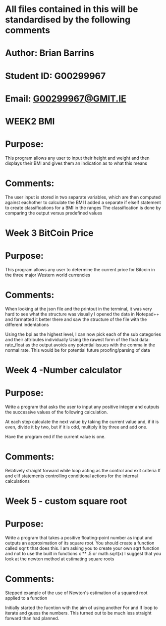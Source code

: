 # All files contained in this will be standardised by the following comments
# Author: Brian Barrins
# Student ID: G00299967
# Email: G00299967@GMIT.IE

# WEEK2 BMI
# Purpose:
This program allows any user to input their height and weight and then displays their BMI and gives them an indication as to what this means

# Comments:
The user input is stored in two separate variables, which are then computed against eachother to calculate the BMI
I added a separate if elseif statement to create classifications for a BMI in the ranges
The classification is done by comparing the output versus predefined values

# Week 3 BitCoin Price
# Purpose:
This program allows any user to determine the current price for Bitcoin in the three major Western world currencies

# Comments:
When looking at the json file and the printout in the terminal, it was very hard to see what the structure was visually
I opened the data in Notepad++ and formatted it better there and saw the structure of the file with the different indentations

Using the bpi as the highest level, I can now pick each of the sub categories and their attributes individually
Using the rawest form of the float data: rate_float as the output avoids any potential issues with the comma in the normal rate. This would be for potential future proofing/parsing of data

# Week 4 -Number calculator
# Purpose:
Write a program that asks the user to input any positive integer and outputs the successive values of the following calculation.

At each step calculate the next value by taking the current value and, if it is even, divide it by two, but if it is odd, multiply it by three and add one.

Have the program end if the current value is one.

# Comments:
Relatively straight forward while loop acting as the control and exit criteria
If and elif statements controlling conditional actions for the internal calculations

# Week 5 - custom square root
# Purpose:
Write a program that takes a positive floating-point number as input and outputs an approximation of its square root.
You should create a function called <tt>sqrt</tt> that does this.
I am asking you to create your own sqrt function and not to use the built in functions x ** .5 or math.sqrt(x)
I suggest that you look at the newton method at estimating square roots

# Comments:
Stepped example of the use of Newton's estimation of a squared root applied to a function

Initially started the fucntion with the aim of using another For and If loop to iterate and guess the numbers. This turned out to be much less straight forward than had planned.